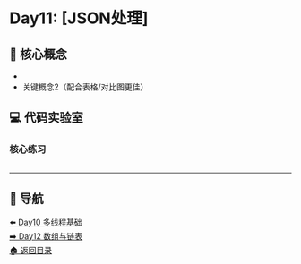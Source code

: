 # Day11: [JSON处理]

## 🧩 核心概念
- 
- 关键概念2（配合表格/对比图更佳）

## 💻 代码实验室
### 核心练习
```java

```

---

## 🧭 导航
[⬅️ Day10 多线程基础](./day10.md)  
[➡️ Day12 数组与链表](../stage2/day12.md)  
[🏠 返回目录](../../README.md)
